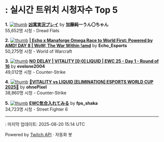# : 실시간 트위치 시청자수 Top 5

**1.** [![thumb](https://static-cdn.jtvnw.net/previews-ttv/live_user_kato_junichi0817-320x180.jpg)](https://twitch.tv/加藤純一うん〇ちゃん)
**[凶寓実況プレイ](https://twitch.tv/加藤純一うん〇ちゃん)** by **加藤純一うん〇ちゃん**<br>55,652명 시청  - Dread Flats

**2.** [![thumb](https://static-cdn.jtvnw.net/previews-ttv/live_user_echo_esports-320x180.jpg)](https://twitch.tv/Echo_Esports)
**[| Echo x Manaforge Omega Race to World First: Powered by AMD!  DAY 8 | WoW: The War Within !amd](https://twitch.tv/Echo_Esports)** by **Echo_Esports**<br>50,275명 시청  - World of Warcraft

**3.** [![thumb](https://static-cdn.jtvnw.net/previews-ttv/live_user_evelone2004-320x180.jpg)](https://twitch.tv/evelone2004)
**[NO DELAY | VITALITY [0:0] LIQUID | EWC 25 - Day 1 - Round of 16](https://twitch.tv/evelone2004)** by **evelone2004**<br>49,012명 시청  - Counter-Strike

**4.** [![thumb](https://static-cdn.jtvnw.net/previews-ttv/live_user_ohnepixel-320x180.jpg)](https://twitch.tv/ohnePixel)
**[🔴VITALITY vs LIQUID [ELIMINATION] ESPORTS WORLD CUP 2025🔴](https://twitch.tv/ohnePixel)** by **ohnePixel**<br>38,860명 시청  - Counter-Strike

**5.** [![thumb](https://static-cdn.jtvnw.net/previews-ttv/live_user_fps_shaka-320x180.jpg)](https://twitch.tv/fps_shaka)
**[EWC気合入れてみる](https://twitch.tv/fps_shaka)** by **fps_shaka**<br>34,723명 시청  - Street Fighter 6


---
: 마지막 업데이트: 2025-08-20 15:14 UTC

Powered by [Twitch API](https://dev.twitch.tv/docs/api/reference) · 자동화 봇